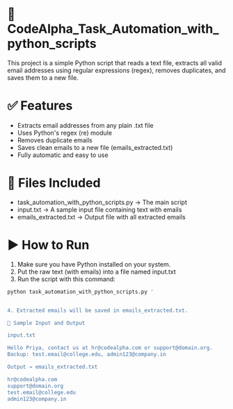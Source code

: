 # 📧 CodeAlpha_Task_Automation_with_python_scripts
This project is a simple Python script that reads a text file, extracts all valid email addresses using regular expressions (regex), removes duplicates, and saves them to a new file.

# ✅ Features
- Extracts email addresses from any plain .txt file
- Uses Python's regex (re) module
- Removes duplicate emails
- Saves clean emails to a new file (emails_extracted.txt)
- Fully automatic and easy to use

# 📂 Files Included
- task_automation_with_python_scripts.py → The main script
- input.txt → A sample input file containing text with emails
- emails_extracted.txt → Output file with all extracted emails

# ▶ How to Run
1. Make sure you have Python installed on your system.
2. Put the raw text (with emails) into a file named input.txt
3. Run the script with this command:

```bash
python task_automation_with_python_scripts.py '


4. Extracted emails will be saved in emails_extracted.txt.

🧪 Sample Input and Output

input.txt

Hello Priya, contact us at hr@codealpha.com or support@domain.org.
Backup: test.email@college.edu, admin123@company.in

Output → emails_extracted.txt

hr@codealpha.com
support@domain.org
test.email@college.edu
admin123@company.in
